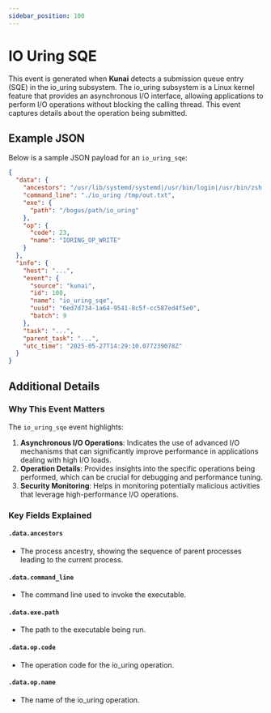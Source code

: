 ```yaml
---
sidebar_position: 100
---
```

# IO Uring SQE
This event is generated when **Kunai** detects a submission queue entry (SQE) in the io_uring subsystem. The io_uring subsystem is a Linux kernel feature that provides an asynchronous I/O interface, allowing applications to perform I/O operations without blocking the calling thread. This event captures details about the operation being submitted.

## Example JSON
Below is a sample JSON payload for an `io_uring_sqe`:
```json
{
  "data": {
    "ancestors": "/usr/lib/systemd/systemd|/usr/bin/login|/usr/bin/zsh|/usr/bin/bash|/usr/bin/xinit|/usr/bin/i3|/usr/bin/bash|/usr/bin/urxvt|/usr/bin/zsh",
    "command_line": "./io_uring /tmp/out.txt",
    "exe": {
      "path": "/bogus/path/io_uring"
    },
    "op": {
      "code": 23,
      "name": "IORING_OP_WRITE"
    }
  },
  "info": {
    "host": "...",
    "event": {
      "source": "kunai",
      "id": 100,
      "name": "io_uring_sqe",
      "uuid": "6ed7d734-1a64-9541-8c5f-cc587ed4f5e0",
      "batch": 9
    },
    "task": "...",
    "parent_task": "...",
    "utc_time": "2025-05-27T14:29:10.077239078Z"
  }
}
```
## Additional Details
### Why This Event Matters
The `io_uring_sqe` event highlights:
1. **Asynchronous I/O Operations**: Indicates the use of advanced I/O mechanisms that can significantly improve performance in applications dealing with high I/O loads.
2. **Operation Details**: Provides insights into the specific operations being performed, which can be crucial for debugging and performance tuning.
3. **Security Monitoring**: Helps in monitoring potentially malicious activities that leverage high-performance I/O operations.

### Key Fields Explained
#### `.data.ancestors`
- The process ancestry, showing the sequence of parent processes leading to the current process.
#### `.data.command_line`
- The command line used to invoke the executable.
#### `.data.exe.path`
- The path to the executable being run.
#### `.data.op.code`
- The operation code for the io_uring operation.
#### `.data.op.name`
- The name of the io_uring operation.